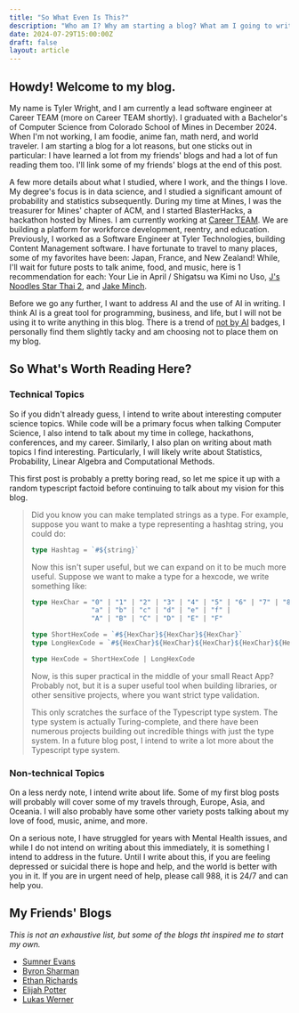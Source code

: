 ```yaml
---
title: "So What Even Is This?"
description: "Who am I? Why am starting a blog? What am I going to write about?"
date: 2024-07-29T15:00:00Z
draft: false
layout: article
---
```


## Howdy! Welcome to my blog.

My name is Tyler Wright, and I am currently a lead software engineer at Career TEAM (more on Career TEAM shortly). I graduated with a Bachelor's of Computer Science from Colorado School of Mines in December 2024. When I'm not working, I am foodie, anime fan, math nerd, and world traveler. I am starting a blog for a lot reasons, but one sticks out in particular: I have learned a lot from my friends' blogs and had a lot of fun reading them too. I'll link some of my friends' blogs at the end of this post. 

A few more details about what I studied, where I work, and the things I love. My degree's focus is in data science, and I studied a significant amount of probability and statistics subsequently. During my time at Mines, I was the treasurer for Mines' chapter of ACM, and I started BlasterHacks, a hackathon hosted by Mines. I am currently working at [Career TEAM](https://careerteam.com/). We are building a platform for workforce development, reentry, and education. Previously, I worked as a Software Engineer at Tyler Technologies, building Content Management software. I have fortunate to travel to many places, some of my favorites have been: Japan, France, and New Zealand! While, I'll wait for future posts to talk anime, food, and music, here is 1 recommendation for each: Your Lie in April / Shigatsu wa Kimi no Uso, [J's Noodles Star Thai 2](https://jnst2.blogspot.com/), and [Jake Minch](https://www.jakeminch.com/).

Before we go any further, I want to address AI and the use of AI in writing. I think AI is a great tool for programming, business, and life, but I will not be using it to write anything in this blog. There is a trend of [not by AI](https://notbyai.fyi/) badges, I personally find them slightly tacky and am choosing not to place them on my blog.

## So What's Worth Reading Here?

### Technical Topics

So if you didn't already guess, I intend to write about interesting computer science topics. While code will be a primary focus when talking Computer Science, I also intend to talk about my time in college, hackathons, conferences, and my career. Similarly, I also plan on writing about math topics I find interesting. Particularly, I will likely write about Statistics, Probability, Linear Algebra and Computational Methods. 

This first post is probably a pretty boring read, so let me spice it up with a random typescript factoid before continuing to talk about my vision for this blog.

> Did you know you can make templated strings as a type. For example, suppose you want to make a type representing a hashtag string, you could do:
> ```ts
> type Hashtag = `#${string}`
> ```
> Now this isn't super useful, but we can expand on it to be much more useful. Suppose we want to make a type for a hexcode, we write something like:
> ```ts
> type HexChar = "0" | "1" | "2" | "3" | "4" | "5" | "6" | "7" | "8" | "9" |
>                "a" | "b" | "c" | "d" | "e" | "f" |
>                "A" | "B" | "C" | "D" | "E" | "F"
>
> type ShortHexCode = `#${HexChar}${HexChar}${HexChar}`
> type LongHexCode = `#${HexChar}${HexChar}${HexChar}${HexChar}${HexChar}${HexChar}`
>
> type HexCode = ShortHexCode | LongHexCode
> ```
> Now, is this super practical in the middle of your small React App? Probably not, but it is a super useful tool when building libraries, or other sensitive projects, where you want strict type validation. 
>
> This only scratches the surface of the Typescript type system. The type system is actually Turing-complete, and there have been numerous projects building out incredible things with just the type system. In a future blog post, I intend to write a lot more about the Typescript type system.

### Non-technical Topics

On a less nerdy note, I intend write about life. Some of my first blog posts will probably will cover some of my travels through, Europe, Asia, and Oceania. I will also probably have some other variety posts talking about my love of food, music, anime, and more. 

On a serious note, I have struggled for years with Mental Health issues, and while I do not intend on writing about this immediately, it is something I intend to address in the future. Until I write about this, if you are feeling depressed or suicidal there is hope and help, and the world is better with you in it. If you are in urgent need of help, please call 988, it is 24/7 and can help you. 

## My Friends' Blogs

*This is not an exhaustive list, but some of the blogs tht inspired me to start my own.*

- [Sumner Evans](https://sumnerevans.com/)
- [Byron Sharman](https://byronsharman.com/)
- [Ethan Richards](https://ezrichards.github.io/)
- [Elijah Potter](https://elijahpotter.dev/)
- [Lukas Werner](https://lukaswerner.com/)
